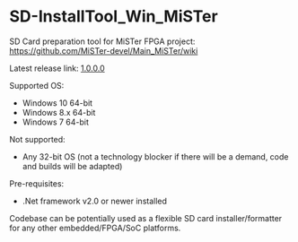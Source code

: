 # SD-InstallTool_Win_MiSTer
SD Card preparation tool for MiSTer FPGA project: https://github.com/MiSTer-devel/Main_MiSTer/wiki

Latest release link: [1.0.0.0](https://github.com/alfishe/SD-InstallTool_Win_MiSTer/raw/master/releases/20170728/MiSTer%20SD%20Card%20Utility.exe)

Supported OS:
- Windows 10 64-bit
- Windows 8.x 64-bit
- Windows 7 64-bit

Not supported:
- Any 32-bit OS (not a technology blocker if there will be a demand, code and builds will be adapted)

Pre-requisites:
- .Net framework v2.0 or newer installed


Codebase can be potentially used as a flexible SD card installer/formatter for any other embedded/FPGA/SoC platforms.
